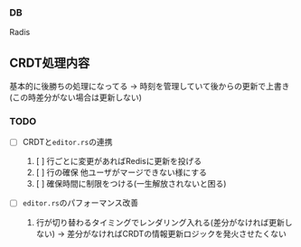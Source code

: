 ### DB

Radis

## CRDT処理内容

基本的に後勝ちの処理になってる -> 時刻を管理していて後からの更新で上書き(この時差分がない場合は更新しない)

### TODO

- [ ] CRDTと`editor.rs`の連携
  1. [ ] 行ごとに変更があればRedisに更新を投げる
  2. [ ] 行の確保 他ユーザがマージできない様にする
  3. [ ] 確保時間に制限をつける(一生解放されないと困る)

- [ ] `editor.rs`のパフォーマンス改善
  1. 行が切り替わるタイミングでレンダリング入れる(差分がなければ更新しない)
  -> 差分がなければCRDTの情報更新ロジックを発火させたくない

